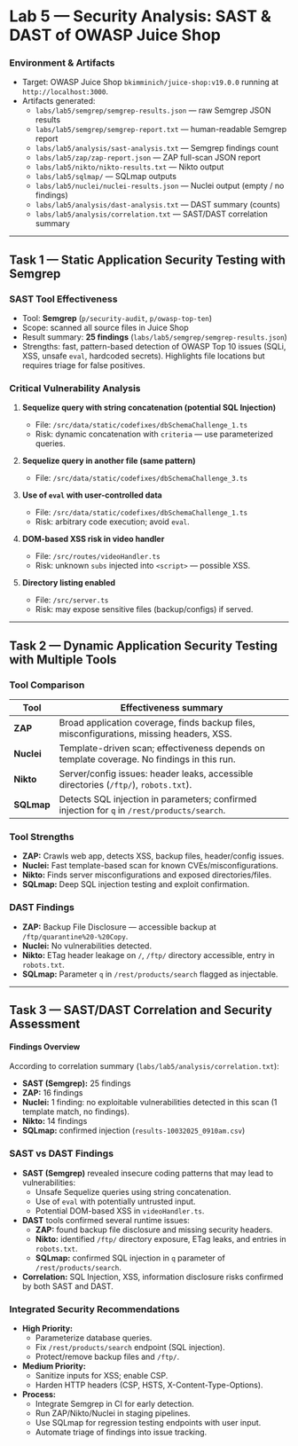 # Lab 5 — Security Analysis: SAST & DAST of OWASP Juice Shop

### Environment & Artifacts
- Target: OWASP Juice Shop `bkimminich/juice-shop:v19.0.0` running at `http://localhost:3000`.
- Artifacts generated:
  - `labs/lab5/semgrep/semgrep-results.json` — raw Semgrep JSON results
  - `labs/lab5/semgrep/semgrep-report.txt` — human-readable Semgrep report
  - `labs/lab5/analysis/sast-analysis.txt` — Semgrep findings count
  - `labs/lab5/zap/zap-report.json` — ZAP full-scan JSON report
  - `labs/lab5/nikto/nikto-results.txt` — Nikto output
  - `labs/lab5/sqlmap/` — SQLmap outputs
  - `labs/lab5/nuclei/nuclei-results.json` — Nuclei output (empty / no findings)
  - `labs/lab5/analysis/dast-analysis.txt` — DAST summary (counts)
  - `labs/lab5/analysis/correlation.txt` — SAST/DAST correlation summary

---

## Task 1 — Static Application Security Testing with Semgrep

### SAST Tool Effectiveness
- Tool: **Semgrep** (`p/security-audit`, `p/owasp-top-ten`)
- Scope: scanned all source files in Juice Shop
- Result summary: **25 findings** (`labs/lab5/semgrep/semgrep-results.json`)
- Strengths: fast, pattern-based detection of OWASP Top 10 issues (SQLi, XSS, unsafe `eval`, hardcoded secrets). Highlights file locations but requires triage for false positives.

### Critical Vulnerability Analysis
1. **Sequelize query with string concatenation (potential SQL Injection)**  
   - File: `/src/data/static/codefixes/dbSchemaChallenge_1.ts`  
   - Risk: dynamic concatenation with `criteria` — use parameterized queries.  

2. **Sequelize query in another file (same pattern)**  
   - File: `/src/data/static/codefixes/dbSchemaChallenge_3.ts`  

3. **Use of `eval` with user-controlled data**  
   - File: `/src/data/static/codefixes/dbSchemaChallenge_1.ts`  
   - Risk: arbitrary code execution; avoid `eval`.  

4. **DOM-based XSS risk in video handler**  
   - File: `/src/routes/videoHandler.ts`  
   - Risk: unknown `subs` injected into `<script>` — possible XSS.  

5. **Directory listing enabled**  
   - File: `/src/server.ts`  
   - Risk: may expose sensitive files (backup/configs) if served.

---

## Task 2 — Dynamic Application Security Testing with Multiple Tools

### Tool Comparison
| Tool    | Effectiveness summary |
|---------|----------------------|
| **ZAP** | Broad application coverage, finds backup files, misconfigurations, missing headers, XSS. |
| **Nuclei** | Template-driven scan; effectiveness depends on template coverage. No findings in this run. |
| **Nikto** | Server/config issues: header leaks, accessible directories (`/ftp/`), `robots.txt`). |
| **SQLmap** | Detects SQL injection in parameters; confirmed injection for `q` in `/rest/products/search`. |

### Tool Strengths
- **ZAP:** Crawls web app, detects XSS, backup files, header/config issues.  
- **Nuclei:** Fast template-based scan for known CVEs/misconfigurations.  
- **Nikto:** Finds server misconfigurations and exposed directories/files.  
- **SQLmap:** Deep SQL injection testing and exploit confirmation.

### DAST Findings
- **ZAP:** Backup File Disclosure — accessible backup at `/ftp/quarantine%20-%20Copy`.  
- **Nuclei:** No vulnerabilities detected.  
- **Nikto:** ETag header leakage on `/`, `/ftp/` directory accessible, entry in `robots.txt`.  
- **SQLmap:** Parameter `q` in `/rest/products/search` flagged as injectable.

---

## Task 3 — SAST/DAST Correlation and Security Assessment

#### Findings Overview
According to correlation summary (`labs/lab5/analysis/correlation.txt`):

- **SAST (Semgrep):** 25 findings  
- **ZAP:** 16 findings  
- **Nuclei:** 1 finding: no exploitable vulnerabilities detected in this scan (1 template match, no findings).
- **Nikto:** 14 findings  
- **SQLmap:** confirmed injection (`results-10032025_0910am.csv`)  

### SAST vs DAST Findings
- **SAST (Semgrep)** revealed insecure coding patterns that may lead to vulnerabilities:
  - Unsafe Sequelize queries using string concatenation.
  - Use of `eval` with potentially untrusted input.
  - Potential DOM-based XSS in `videoHandler.ts`.  
- **DAST** tools confirmed several runtime issues:
  - **ZAP:** found backup file disclosure and missing security headers.
  - **Nikto:** identified `/ftp/` directory exposure, ETag leaks, and entries in `robots.txt`.
  - **SQLmap:** confirmed SQL injection in `q` parameter of `/rest/products/search`.  
- **Correlation:** SQL Injection, XSS, information disclosure risks confirmed by both SAST and DAST.

### Integrated Security Recommendations
- **High Priority:**  
  - Parameterize database queries.  
  - Fix `/rest/products/search` endpoint (SQL injection).  
  - Protect/remove backup files and `/ftp/`.  
- **Medium Priority:**  
  - Sanitize inputs for XSS; enable CSP.  
  - Harden HTTP headers (CSP, HSTS, X-Content-Type-Options).  
- **Process:**  
  - Integrate Semgrep in CI for early detection.  
  - Run ZAP/Nikto/Nuclei in staging pipelines.  
  - Use SQLmap for regression testing endpoints with user input.  
  - Automate triage of findings into issue tracking.
